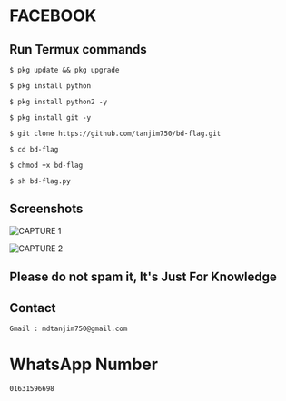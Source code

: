 # FACEBOOK 

## Run Termux commands

~~~
$ pkg update && pkg upgrade
~~~

~~~
$ pkg install python
~~~

~~~
$ pkg install python2 -y
~~~


~~~
$ pkg install git -y
~~~

~~~
$ git clone https://github.com/tanjim750/bd-flag.git
~~~

~~~
$ cd bd-flag
~~~

~~~
$ chmod +x bd-flag
~~~

~~~
$ sh bd-flag.py
~~~





## Screenshots 

![CAPTURE 1](https://github.com/tanjim750/bd-flag/blob/master/Screenshot.jpg)

![CAPTURE 2](https://github.com/tanjim750/bd-flag/blob/master/Screenshot1.jpg)




## Please do not spam it, It's Just For Knowledge


## Contact 

~~~
Gmail : mdtanjim750@gmail.com
~~~

# WhatsApp Number 

~~~
01631596698
~~~


  
